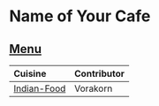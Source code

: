 # Name of Your Cafe


## [Menu](menu.md)

| Cuisine                | Contributor |
|:-----------------------|-------------|
| [Indian-Food](menu.md) | Vorakorn    |
